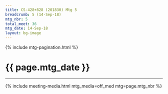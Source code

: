 ```yaml
---
title: CS-428+828 (201830) Mtg 5
breadcrumb: 5 (14-Sep-18)
mtg_nbr: 5
total_meet: 36
mtg_date: 14-Sep-18
layout: bg-image
---
```

{% include mtg-pagination.html %}
<h1 class="text-center">{{ page.mtg_date }}</h1>
<hr />
{% include meeting-media.html mtg_media=off_med mtg=page.mtg_nbr %}
